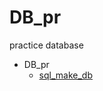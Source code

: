 # DB_pr

practice database
- DB_pr
  - [sql_make_db](https://github.com/JeongmoRyu/DB_pr/blob/main/DB_pr/sql_make_database.md)
